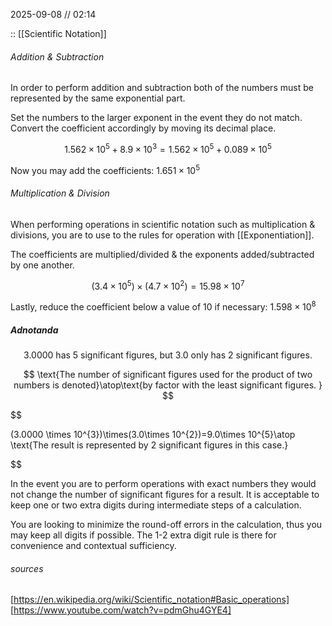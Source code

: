 2025-09-08 // 02:14

:: [[Scientific Notation]]
###### Addition & Subtraction

In order to perform addition and subtraction both of the numbers must be represented by the same exponential part. 

Set the numbers to the larger exponent in the event they do not match. Convert the coefficient accordingly by moving its decimal place.

$$1.562\times 10^{5}+8.9\times 10^{3}=1.562\times 10^{5}+0.089\times 10^{5}$$

Now you may add the coefficients: $1.651\times 10^{5}$

###### Multiplication & Division

When performing operations in scientific notation such as multiplication & divisions, you are to use to the rules for operation with [[Exponentiation]].

The coefficients are multiplied/divided & the exponents added/subtracted by one another.

$$
(3.4 \times 10^{5})\times {(4.7 \times 10^{2})} = 15.98\times 10^{7}
$$

Lastly, reduce the coefficient below a value of 10 if necessary: $1.598 \times 10^{8}$

##### Adnotanda

$$
3.0000 \text{ has 5 significant figures, but 3.0 only has 2 significant figures.}
$$

$$
\text{The number of significant figures used for the product of two numbers is denoted}\atop\text{by factor with the least significant figures. }
$$

$$

(3.0000 \times 10^{3})\times(3.0\times 10^{2})=9.0\times 10^{5}\atop
\text{The result is represented by 2 significant figures in this case.}

$$

In the event you are to perform operations with exact numbers they would not change the number of significant figures for a result. It is acceptable to keep one or two extra digits during intermediate steps of a calculation. 

You are looking to minimize the round-off errors in the calculation, thus you may keep all digits if possible. The 1-2 extra digit rule is there for convenience and contextual sufficiency.

###### sources
[https://en.wikipedia.org/wiki/Scientific_notation#Basic_operations]
[https://www.youtube.com/watch?v=pdmGhu4GYE4]
